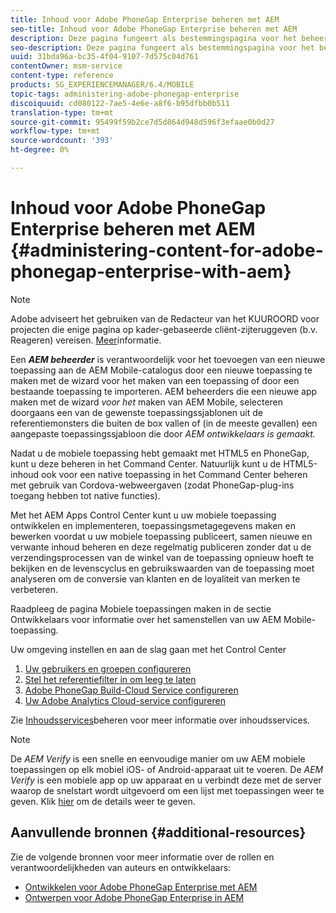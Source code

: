 ```yaml
---
title: Inhoud voor Adobe PhoneGap Enterprise beheren met AEM
seo-title: Inhoud voor Adobe PhoneGap Enterprise beheren met AEM
description: Deze pagina fungeert als bestemmingspagina voor het beheer van Adobe PhoneGap Enterprise.
seo-description: Deze pagina fungeert als bestemmingspagina voor het beheer van Adobe PhoneGap Enterprise.
uuid: 31bda96a-bc35-4f04-9107-7d575c04d761
contentOwner: msm-service
content-type: reference
products: SG_EXPERIENCEMANAGER/6.4/MOBILE
topic-tags: administering-adobe-phonegap-enterprise
discoiquuid: cd080122-7ae5-4e6e-a8f6-b95dfbb0b511
translation-type: tm+mt
source-git-commit: 95499f59b2ce7d5d864d948d596f3efaae0b0d27
workflow-type: tm+mt
source-wordcount: '393'
ht-degree: 0%

---
```



# Inhoud voor Adobe PhoneGap Enterprise beheren met AEM {#administering-content-for-adobe-phonegap-enterprise-with-aem}

>[!NOTE]
>
>Adobe adviseert het gebruiken van de Redacteur van het KUUROORD voor projecten die enige pagina op kader-gebaseerde cliënt-zijteruggeven (b.v. Reageren) vereisen. [Meer](/help/sites-developing/spa-overview.md)informatie.

Een ***AEM beheerder*** is verantwoordelijk voor het toevoegen van een nieuwe toepassing aan de AEM Mobile-catalogus door een nieuwe toepassing te maken met de wizard voor het maken van een toepassing of door een bestaande toepassing te importeren. AEM beheerders die een nieuwe app maken met de wizard *voor het* maken van AEM Mobile, selecteren doorgaans een van de gewenste toepassingssjablonen uit de referentiemonsters die buiten de box vallen of (in de meeste gevallen) een aangepaste toepassingssjabloon die door *AEM ontwikkelaars is gemaakt.*

Nadat u de mobiele toepassing hebt gemaakt met HTML5 en PhoneGap, kunt u deze beheren in het Command Center. Natuurlijk kunt u de HTML5-inhoud ook voor een native toepassing in het Command Center beheren met gebruik van Cordova-webweergaven (zodat PhoneGap-plug-ins toegang hebben tot native functies).

Met het AEM Apps Control Center kunt u uw mobiele toepassing ontwikkelen en implementeren, toepassingsmetagegevens maken en bewerken voordat u uw mobiele toepassing publiceert, samen nieuwe en verwante inhoud beheren en deze regelmatig publiceren zonder dat u de verzendingsprocessen van de winkel van de toepassing opnieuw hoeft te bekijken en de levenscyclus en gebruikswaarden van de toepassing moet analyseren om de conversie van klanten en de loyaliteit van merken te verbeteren.

Raadpleeg de pagina Mobiele toepassingen [](/help/mobile/building-app-mobile-phonegap.md) maken in de sectie Ontwikkelaars voor informatie over het samenstellen van uw AEM Mobile-toepassing.

Uw omgeving instellen en aan de slag gaan met het Control Center

1. [Uw gebruikers en groepen configureren](/help/mobile/configure-users-groups.md)
1. [Stel het referentiefilter in om leeg te laten](/help/mobile/setting-referrer-filter-empty.md)
1. [Adobe PhoneGap Build-Cloud Service configureren](/help/mobile/configure-phonegap-build-cloud.md)
1. [Uw Adobe Analytics Cloud-service configureren](/help/mobile/configure-adobe-mobile-cloud-service.md)

Zie [Inhoudsservices](/help/mobile/developing-content-services.md)beheren voor meer informatie over inhoudsservices.

>[!NOTE]
>
>De *AEM Verify* is een snelle en eenvoudige manier om uw AEM mobiele toepassingen op elk mobiel iOS- of Android-apparaat uit te voeren. De *AEM Verify* is een mobiele app op uw apparaat en u verbindt deze met de server waarop de snelstart wordt uitgevoerd om een lijst met toepassingen weer te geven. Klik [hier](/help/mobile/phonegap-mobile-quickstart.md) om de details weer te geven.

## Aanvullende bronnen {#additional-resources}

Zie de volgende bronnen voor meer informatie over de rollen en verantwoordelijkheden van auteurs en ontwikkelaars:

* [Ontwikkelen voor Adobe PhoneGap Enterprise met AEM](/help/mobile/developing-in-phonegap.md)
* [Ontwerpen voor Adobe PhoneGap Enterprise in AEM](/help/mobile/phonegap.md)
